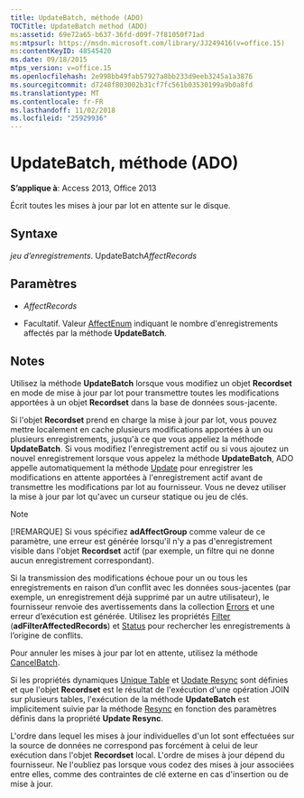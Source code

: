 ```yaml
---
title: UpdateBatch, méthode (ADO)
TOCTitle: UpdateBatch method (ADO)
ms:assetid: 69e72a65-b637-36fd-d09f-7f81050f71ad
ms:mtpsurl: https://msdn.microsoft.com/library/JJ249416(v=office.15)
ms:contentKeyID: 48545420
ms.date: 09/18/2015
mtps_version: v=office.15
ms.openlocfilehash: 2e998bb49fab57927a8bb233d9eeb3245a1a3876
ms.sourcegitcommit: d7248f803002b31cf7fc561b03530199a9b0a8fd
ms.translationtype: MT
ms.contentlocale: fr-FR
ms.lasthandoff: 11/02/2018
ms.locfileid: "25929936"
---
```

# <a name="updatebatch-method-ado"></a>UpdateBatch, méthode (ADO)


**S’applique à**: Access 2013, Office 2013

Écrit toutes les mises à jour par lot en attente sur le disque.

## <a name="syntax"></a>Syntaxe

*jeu d’enregistrements*. UpdateBatch*AffectRecords*

## <a name="parameters"></a>Paramètres

  - *AffectRecords*

  - Facultatif. Valeur [AffectEnum](affectenum.md) indiquant le nombre d'enregistrements affectés par la méthode **UpdateBatch**.

## <a name="remarks"></a>Notes

Utilisez la méthode **UpdateBatch** lorsque vous modifiez un objet **Recordset** en mode de mise à jour par lot pour transmettre toutes les modifications apportées à un objet **Recordset** dans la base de données sous-jacente.

Si l'objet **Recordset** prend en charge la mise à jour par lot, vous pouvez mettre localement en cache plusieurs modifications apportées à un ou plusieurs enregistrements, jusqu'à ce que vous appeliez la méthode **UpdateBatch**. Si vous modifiez l'enregistrement actif ou si vous ajoutez un nouvel enregistrement lorsque vous appelez la méthode **UpdateBatch**, ADO appelle automatiquement la méthode [Update](update-method-ado.md) pour enregistrer les modifications en attente apportées à l'enregistrement actif avant de transmettre les modifications par lot au fournisseur. Vous ne devez utiliser la mise à jour par lot qu'avec un curseur statique ou jeu de clés.


> [!NOTE]
> <P>[!REMARQUE] Si vous spécifiez <STRONG>adAffectGroup</STRONG> comme valeur de ce paramètre, une erreur est générée lorsqu'il n'y a pas d'enregistrement visible dans l'objet <STRONG>Recordset</STRONG> actif (par exemple, un filtre qui ne donne aucun enregistrement correspondant).</P>



Si la transmission des modifications échoue pour un ou tous les enregistrements en raison d’un conflit avec les données sous-jacentes (par exemple, un enregistrement déjà supprimé par un autre utilisateur), le fournisseur renvoie des avertissements dans la collection [Errors](errors-collection-ado.md) et une erreur d’exécution est générée. Utilisez les propriétés [Filter](filter-property-ado.md) (**adFilterAffectedRecords**) et [Status](status-property-ado-recordset.md) pour rechercher les enregistrements à l’origine de conflits.

Pour annuler les mises à jour par lot en attente, utilisez la méthode [CancelBatch](cancelbatch-method-ado.md).

Si les propriétés dynamiques [Unique Table](unique-table-unique-schema-unique-catalog-properties-dynamic-ado.md) et [Update Resync](update-resync-property-dynamic-ado.md) sont définies et que l'objet **Recordset** est le résultat de l'exécution d'une opération JOIN sur plusieurs tables, l'exécution de la méthode **UpdateBatch** est implicitement suivie par la méthode [Resync](resync-method-ado.md) en fonction des paramètres définis dans la propriété **Update Resync**.

L'ordre dans lequel les mises à jour individuelles d'un lot sont effectuées sur la source de données ne correspond pas forcément à celui de leur exécution dans l'objet **Recordset** local. L'ordre de mises à jour dépend du fournisseur. Ne l'oubliez pas lorsque vous codez des mises à jour associées entre elles, comme des contraintes de clé externe en cas d'insertion ou de mise à jour.


